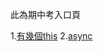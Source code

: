 此為期中考入口頁

1.[有幾個this](https://github.com/hongyushi101094/ws108a/blob/master/%E6%9C%9F%E4%B8%AD%E8%80%83%E5%85%A5%E5%8F%A3%E9%A0%81/How%20many%20this%20in%20the%20code(arrow).js)
2.[async](https://github.com/hongyushi101094/ws108a/blob/master/%E6%9C%9F%E4%B8%AD%E8%80%83%E5%85%A5%E5%8F%A3%E9%A0%81/async.js)